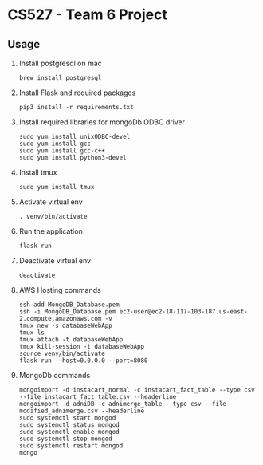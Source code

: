 # CS527 - Team 6 Project

## Usage
1. Install postgresql on mac
    ```
   brew install postgresql
   ```
2. Install Flask and required packages
    ```
   pip3 install -r requirements.txt
    ```
3. Install required libraries for mongoDb ODBC driver
   ```
   sudo yum install unixODBC-devel
   sudo yum install gcc
   sudo yum install gcc-c++
   sudo yum install python3-devel
   ```
4. Install tmux
    ```
   sudo yum install tmux
    ```
5. Activate virtual env
    ```
   . venv/bin/activate
    ```
6. Run the application
   ```
   flask run
   ```
7. Deactivate virtual env
    ```
   deactivate
   ```
8. AWS Hosting commands
   ```
   ssh-add MongoDB_Database.pem
   ssh -i MongoDB_Database.pem ec2-user@ec2-18-117-103-187.us-east-2.compute.amazonaws.com -v
   tmux new -s databaseWebApp
   tmux ls
   tmux attach -t databaseWebApp
   tmux kill-session -t databaseWebApp
   source venv/bin/activate
   flask run --host=0.0.0.0 --port=8080
   ```
9. MongoDb commands
   ```
   mongoimport -d instacart_normal -c instacart_fact_table --type csv --file instacart_fact_table.csv --headerline
   mongoimport -d adniDB -c adnimerge_table --type csv --file modified_adnimerge.csv --headerline
   sudo systemctl start mongod
   sudo systemctl status mongod
   sudo systemctl enable mongod
   sudo systemctl stop mongod
   sudo systemctl restart mongod
   mongo
   ```
